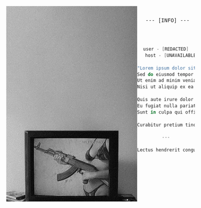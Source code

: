 <!-- HTML to align the image to the left -->
<img align="left" width="350" src="https://github.com/aafrus/aafrus/blob/main/jackie.png">
<pre>
  <div align="center"> --- [INFO] ---
    
</pre>

<div align="center">
<pre>

```kotlin
user - [REDACTED]
   host - [UNAVAILABLE]
 
"Lorem ipsum dolor sit amet, consectetur adipiscing elit,  
Sed do eiusmod tempor incididunt ut labore et dolore magna aliqua.  
Ut enim ad minim veniam, quis nostrud exercitation ullamco laboris  
Nisi ut aliquip ex ea commodo consequat."

Quis aute irure dolor in reprehenderit in voluptate velit esse cillum dolore  
Eu fugiat nulla pariatur. Excepteur sint occaecat cupidatat non proident,  
Sunt in culpa qui officia deserunt mollit anim id est laborum.

Curabitur pretium tincidunt lacus.

---

Lectus hendrerit congue. Donec vulputate odio vitae ligula auctor tristique.
